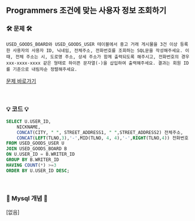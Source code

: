 ## Programmers 조건에 맞는 사용자 정보 조회하기
### 🛠️ 문제 🛠️
```
USED_GOODS_BOARD와 USED_GOODS_USER 테이블에서 중고 거래 게시물을 3건 이상 등록한 사용자의 사용자 ID, 닉네임, 전체주소, 전화번호를 조회하는 SQL문을 작성해주세요. 이때, 전체 주소는 시, 도로명 주소, 상세 주소가 함께 출력되도록 해주시고, 전화번호의 경우 xxx-xxxx-xxxx 같은 형태로 하이픈 문자열(-)을 삽입하여 출력해주세요. 결과는 회원 ID를 기준으로 내림차순 정렬해주세요.
```
[문제 바로가기](https://school.programmers.co.kr/learn/courses/30/lessons/164670)

<br/>

### 💡 코드 💡
```sql
SELECT U.USER_ID,
    NICKNAME, 
    CONCAT(CITY, " ", STREET_ADDRESS1, " ",STREET_ADDRESS2) 전체주소, 
    CONCAT(LEFT(TLNO,3),'-',MID(TLNO, 4, 4),'-',RIGHT(TLNO,4)) 전화번호
FROM USED_GOODS_USER U
JOIN USED_GOODS_BOARD B
ON U.USER_ID = B.WRITER_ID
GROUP BY B.WRITER_ID
HAVING COUNT(*) >=3
ORDER BY U.USER_ID DESC;
```

<br/>

### 📙 Mysql 개념 📙
[없음]